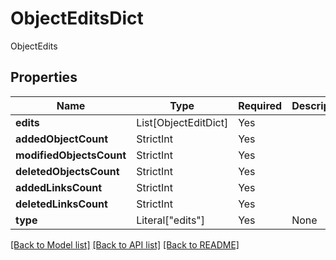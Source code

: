 # ObjectEditsDict

ObjectEdits

## Properties
| Name | Type | Required | Description |
| ------------ | ------------- | ------------- | ------------- |
**edits** | List[ObjectEditDict] | Yes |  |
**addedObjectCount** | StrictInt | Yes |  |
**modifiedObjectsCount** | StrictInt | Yes |  |
**deletedObjectsCount** | StrictInt | Yes |  |
**addedLinksCount** | StrictInt | Yes |  |
**deletedLinksCount** | StrictInt | Yes |  |
**type** | Literal["edits"] | Yes | None |


[[Back to Model list]](../../../README.md#models-v1-link) [[Back to API list]](../../../README.md#documentation-for-api-endpoints) [[Back to README]](../../../README.md)
